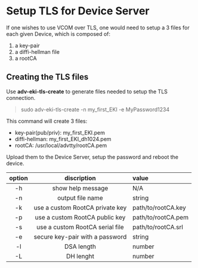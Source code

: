 # Setup TLS for Device Server

If one wishes to use VCOM over TLS, one would need to setup a 3 files for each given Device, which is composed of:
1. a key-pair
2. a diffi-hellman file
3. a rootCA

## Creating the TLS files
Use **adv-eki-tls-create** to generate files needed to setup the TLS connection.  
> sudo adv-eki-tls-create -n my_first_EKI -e MyPassword1234  

This command will create 3 files: 
 * key-pair(pub/priv): my_first_EKI.pem  
 * diffi-hellman: my_first_EKI_dh1024.pem  
 * rootCA: /usr/local/advtty/rootCA.pem 

Upload them to the Device Server, setup the password and reboot the device.

| option | discription| value |
|:------:|:-----:|:-----|
| -h | show help message | N/A | 
| -n | output file name | string | 
| -k | use a custom RootCA private key | path/to/rootCA.key | 
| -p | use a custom RootCA public key | path/to/rootCA.pem | 
| -s | use a custom RootCA serial file | path/to/rootCA.srl |
| -e | secure key-pair with a password | string |
| -l | DSA length | number |
| -L | DH lenght | number |
